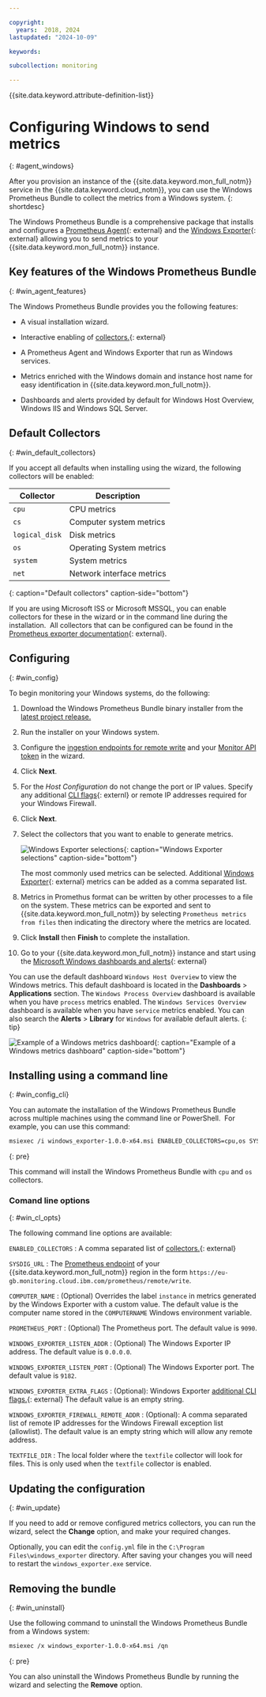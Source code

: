 ```yaml
---

copyright:
  years:  2018, 2024
lastupdated: "2024-10-09"

keywords:

subcollection: monitoring

---
```


{{site.data.keyword.attribute-definition-list}}

# Configuring Windows to send metrics
{: #agent_windows}

After you provision an instance of the {{site.data.keyword.mon_full_notm}} service in the {{site.data.keyword.cloud_notm}}, you can use the Windows Prometheus Bundle to collect the metrics from a Windows system.
{: shortdesc}

The Windows Prometheus Bundle is a comprehensive package that installs and configures a [Prometheus Agent](https://prometheus.io/blog/2021/11/16/agent/){: external} and the [Windows Exporter](https://github.com/prometheus-community/windows_exporter){: external} allowing you to send metrics to your {{site.data.keyword.mon_full_notm}} instance.


## Key features of the Windows Prometheus Bundle
{: #win_agent_features}

The Windows Prometheus Bundle provides you the following features:

* A visual installation wizard.

* Interactive enabling of [collectors.](https://github.com/prometheus-community/windows_exporter/tree/v0.20.0#collectors){: external}

* A Prometheus Agent and Windows Exporter that run as Windows services.

* Metrics enriched with the Windows domain and instance host name for easy identification in {{site.data.keyword.mon_full_notm}}.

* Dashboards and alerts provided by default for Windows Host Overview, Windows IIS and Windows SQL Server.

## Default Collectors
{: #win_default_collectors}

If you accept all defaults when installing using the wizard, the following collectors will be enabled:

| Collector | Description |
| -------------- | ---------------- |
| `cpu` | CPU metrics |
| `cs` | Computer system metrics |
| `logical_disk` | Disk metrics |
| `os` | Operating System metrics |
| `system` | System metrics |
| `net` |  Network interface metrics |
{: caption="Default collectors" caption-side="bottom"}

If you are using Microsoft ISS or Microsoft MSSQL, you can enable collectors for these in the wizard or in the command line during the installation.
​
All collectors that can be configured can be found in the [Prometheus exporter documentation](https://github.com/prometheus-community/windows_exporter/tree/v0.20.0#collectors){: external}.

## Configuring
{: #win_config}

To begin monitoring your Windows systems, do the following:

1. Download the Windows Prometheus Bundle binary installer from the [latest project release.](https://github.com/sysdiglabs/Sysdig-Windows-Prometheus-Bundle/releases)

2. Run the installer on your Windows system.

3. Configure the [ingestion endpoints for remote write](/docs/monitoring?topic=monitoring-prometheus_remote_write#prometheus_remote_write_endpoints) and your [Monitor API token](/docs/monitoring?topic=monitoring-api_monitoring_token) in the wizard.

4. Click **Next**.

5. For the *Host Configuration* do not change the port or IP values. Specify any additional [CLI flags](https://github.com/prometheus-community/windows_exporter/tree/v0.20.0#flags){: externl} or remote IP addresses required for your Windows Firewall.

6. Click **Next**.

7. Select the collectors that you want to enable to generate metrics.

   ![Windows Exporter selections](../images/windows_exporters.png "Windows Exporter selections"){: caption="Windows Exporter selections" caption-side="bottom"}

   The most commonly used metrics can be selected. Additional [Windows Exporter](https://github.com/prometheus-community/windows_exporter){: external} metrics can be added as a comma separated list.

8. Metrics in Promethus format can be written by other processes to a file on the system. These metrics can be exported and sent to {{site.data.keyword.mon_full_notm}} by selecting `Prometheus metrics from files` then indicating the directory where the metrics are located.

9. Click **Install** then **Finish** to complete the installation.

10. Go to your {{site.data.keyword.mon_full_notm}} instance and start using the [Microsoft Windows dashboards and alerts](https://docs.sysdig.com/en/docs/sysdig-monitor/integrations/integration-library/infrastructure-integrations/windows/){: external}

   You can use the default dashboard `Windows Host Overview` to view the Windows metrics. This default dashboard is located in the **Dashboards** > **Applications** section. The `Windows Process Overview` dashboard is available when you have `process` metrics enabled. The `Windows Services Overview` dashboard is available when you have `service` metrics enabled. You can also search the **Alerts** > **Library** for `Windows` for available default alerts.
   {: tip}

   ![Example of a Windows metrics dashboard](../infrastructure/images/windows_dashboard.png "Example of a Windows metrics dashboard"){: caption="Example of a Windows metrics dashboard" caption-side="bottom"}

## Installing using a command line
{: #win_config_cli}

You can automate the installation of the Windows Prometheus Bundle across multiple machines using the command line or PowerShell.
​
For example, you can use this command:

```sh
msiexec /i windows_exporter-1.0.0-x64.msi ENABLED_COLLECTORS=cpu,os SYSDIG_URL="https://eu-gb.monitoring.cloud.ibm.com/prometheus/remote/write" SYSDIG_TOKEN="yyyyyyy-zzzz-zzzz-zzzz-xxxxxxxx" /qn
```
{: pre}

This command will install the Windows Prometheus Bundle with `cpu` and `os` collectors.

### Comand line options
{: #win_cl_opts}

The following command line options are available:

`ENABLED_COLLECTORS`
:   A comma separated list of [collectors.](https://github.com/prometheus-community/windows_exporter/tree/v0.20.0#collectors){: external}

`SYSDIG_URL`
:   The [Prometheus endpoint](/docs/monitoring?topic=monitoring-prometheus_remote_write#prometheus_remote_write_endpoints) of your {{site.data.keyword.mon_full_notm}} region in the form `https://eu-gb.monitoring.cloud.ibm.com/prometheus/remote/write`.

`COMPUTER_NAME`
:   (Optional) Overrides the label `instance` in metrics generated by the Windows Exporter with a custom value. The default value is the computer name stored in the `COMPUTERNAME` Windows environment variable.

`PROMETHEUS_PORT`
:   (Optional) The Prometheus port. The default value is `9090`.

`WINDOWS_EXPORTER_LISTEN_ADDR`
:   (Optional) The Windows Exporter IP address. The default value is `0.0.0.0`.

`WINDOWS_EXPORTER_LISTEN_PORT`
:   (Optional) The Windows Exporter port. The default value is `9182`.

`WINDOWS_EXPORTER_EXTRA_FLAGS`
:   (Optional): Windows Exporter [additional CLI flags.](https://github.com/prometheus-community/windows_exporter/tree/v0.20.0#flags){: external} The default value is an empty string.

`WINDOWS_EXPORTER_FIREWALL_REMOTE_ADDR`
:   (Optional): A comma separated list of remote IP addresses for the Windows Firewall exception list (allowlist). The default value is an empty string which will allow any remote address.

`TEXTFILE_DIR`
:   The local folder where the `textfile` collector will look for files. This is only used when the `textfile` collector is enabled.

## Updating the configuration
{: #win_update}

If you need to add or remove configured metrics collectors, you can run the wizard, select the **Change** option, and make your required changes.

Optionally, you can edit the `config.yml` file in the `C:\Program Files\windows_exporter` directory. After saving your changes you will need to restart the `windows_exporter.exe` service.

## Removing the bundle
{: #win_uninstall}

Use the following command to uninstall the Windows Prometheus Bundle from a Windows system:

```sh
msiexec /x windows_exporter-1.0.0-x64.msi /qn
```
{: pre}

You can also uninstall the Windows Prometheus Bundle by running the wizard and selecting the **Remove** option.
